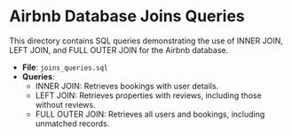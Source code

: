 # Airbnb Database Joins Queries

This directory contains SQL queries demonstrating the use of INNER JOIN, LEFT JOIN, and FULL OUTER JOIN for the Airbnb database.

- **File**: `joins_queries.sql`
- **Queries**:
  - INNER JOIN: Retrieves bookings with user details.
  - LEFT JOIN: Retrieves properties with reviews, including those without reviews.
  - FULL OUTER JOIN: Retrieves all users and bookings, including unmatched records.
